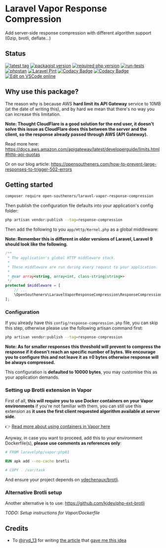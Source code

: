 # Laravel Vapor Response Compression

Add server-side response compression with different algorithm support (Gzip, brotli, deflate...)

## Status

[![latest tag](https://img.shields.io/github/v/tag/open-southeners/laravel-vapor-response-compression?label=latest&sort=semver)](https://github.com/open-southeners/laravel-vapor-response-compression/releases/latest) [![packagist version](https://img.shields.io/packagist/v/open-southeners/laravel-vapor-response-compression)](https://packagist.org/packages/open-southeners/laravel-vapor-response-compression) [![required php version](https://img.shields.io/packagist/php-v/open-southeners/laravel-vapor-response-compression)](https://www.php.net/supported-versions.php) [![run-tests](https://github.com/open-southeners/laravel-vapor-response-compression/actions/workflows/tests.yml/badge.svg?branch=main)](https://github.com/open-southeners/laravel-vapor-response-compression/actions/workflows/tests.yml) [![phpstan](https://github.com/open-southeners/laravel-vapor-response-compression/actions/workflows/phpstan.yml/badge.svg)](https://github.com/open-southeners/laravel-vapor-response-compression/actions/workflows/phpstan.yml) [![Laravel Pint](https://img.shields.io/badge/code%20style-pint-orange?logo=laravel)](https://github.com/open-southeners/laravel-vapor-response-compression/actions/workflows/pint.yml) [![Codacy Badge](https://app.codacy.com/project/badge/Grade/b9e093b1665848a295d86f7e6b54fe36)](https://www.codacy.com/gh/open-southeners/laravel-vapor-response-compression/dashboard?utm_source=github.com&amp;utm_medium=referral&amp;utm_content=open-southeners/laravel-vapor-response-compression&amp;utm_campaign=Badge_Grade) [![Codacy Badge](https://app.codacy.com/project/badge/Coverage/b9e093b1665848a295d86f7e6b54fe36)](https://www.codacy.com/gh/open-southeners/laravel-vapor-response-compression/dashboard?utm_source=github.com&utm_medium=referral&utm_content=open-southeners/laravel-vapor-response-compression&utm_campaign=Badge_Coverage) [![Edit on VSCode online](https://img.shields.io/badge/vscode-edit%20online-blue?logo=visualstudiocode)](https://vscode.dev/github/open-southeners/laravel-vapor-response-compression)

## Why use this package?

The reason why is because AWS **hard limit its API Gateway** service to 10MB (at the date of writing this), and by hard we mean that there's no way you can increase this limitation.

**Note: Thought CloudFlare is a good solution for the end user, it doesn't solve this issue as CloudFlare does this between the server and the client, so the response already passed through AWS (API Gateway).**

Read more here: https://docs.aws.amazon.com/apigateway/latest/developerguide/limits.html#http-api-quotas

Or on our blog article: https://opensoutheners.com/how-to-prevent-large-responses-to-trigger-502-errors

## Getting started

```bash
composer require open-southeners/laravel-vapor-response-compression
```

Then publish the configuration file defaults into your application's config folder:

```bash
php artisan vendor:publish --tag=response-compression
```

Then add the following to you `app/Http/Kernel.php` as a global middleware:

**Note: Remember this is different in older versions of Laravel, Laravel 9 should look like the following.**

```php
/**
 * The application's global HTTP middleware stack.
 *
 * These middleware are run during every request to your application.
 *
 * @var array<string, array<int, class-string|string>>
 */
protected $middleware = [
    // ...
    \OpenSoutheners\LaravelVaporResponseCompression\ResponseCompression::class,
];
```

### Configuration

If you already have this `config/response-compression.php` file, you can skip this step, otherwise please use the following artisan command first:

```bash
php artisan vendor:publish --tag=response-compression
```

**Note: As for smaller responses this threshold will prevent to compress the response if it doesn't reach an specific number of bytes. We encourage you to configure this and not leave it as ±0 bytes otherwise response will be always compressed.**

This configuration is **defaulted to 10000 bytes**, you may customise this as your application demands.

### Setting up Brotli extension in Vapor

First of all, **this will require you to use Docker containers on your Vapor environments** if you're not familiar with them, you can still use this extension as **it uses the first client requested algorithm available at server side**.

👉 [Read more about using containers in Vapor here](https://docs.vapor.build/1.0/projects/environments.html#docker-runtimes)

Anyway, in case you want to proceed, add this to your environment Dockerfile(s), **please use comments as references only**:

```Dockerfile
# FROM laravelphp/vapor:php81

RUN apk add --no-cache brotli

# COPY . /var/task
```

And ensure your project depends on [vdechenaux/brotli](https://github.com/vdechenaux/brotli-php).

### Alternative Brotli setup

Another alternative is to use: https://github.com/kjdev/php-ext-brotli

_TODO: Setup instructions for Vapor/Dockerfile_

## Credits

- To [@jryd_13](https://twitter.com/@jryd_13) for writing [the article](https://bannister.me/blog/gzip-compression-on-laravel-vapor/) that [gave me this idea]()
